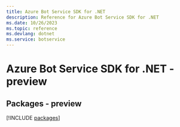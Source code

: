 ```yaml
---
title: Azure Bot Service SDK for .NET
description: Reference for Azure Bot Service SDK for .NET
ms.date: 10/26/2023
ms.topic: reference
ms.devlang: dotnet
ms.service: botservice
---
```

# Azure Bot Service SDK for .NET - preview
## Packages - preview
[!INCLUDE [packages](bot-service-index.md)]